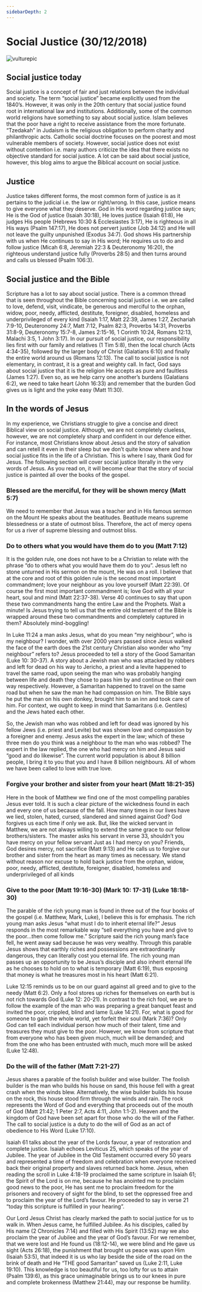 ```yaml
---
sidebarDepth: 2
---
```

# Social Justice (30/12/2018)

![vulturepic](/vulturechild.jpg)

## Social justice today
Social justice is a concept of fair and just relations between the individual and society. The term “social justice” became explicitly used from the 1840’s. However, it was only in the 20th century that social justice found root in international law and institutions. Additionally, some of the common world religions have something to say about social justice. Islam believes that the poor have a right to receive assistance from the more fortunate. “Tzedakah” in Judaism is the religious obligation to perform charity and philanthropic acts. Catholic social doctrine focuses on the poorest and most vulnerable members of society. However, social justice does not exist without contention i.e. many authors criticize the idea that there exists no objective standard for social justice. A lot can be said about social justice, however, this blog aims to argue the Biblical account on social justice.  

## Justice
Justice takes different forms, the most common form of justice is as it pertains to the judicial i.e. the law or right/wrong. In this case, justice means to give everyone what they deserve. God in His word regarding justice says; He is the God of justice (Isaiah 30:18), He loves justice (Isaiah 61:8), He judges His people (Hebrews 10:30 & Ecclesiastes 3:17), He is righteous in all His ways (Psalm 147:17), He does not pervert justice (Job 34:12) and He will not leave the guilty unpunished (Exodus 34:7). God shows His partnership with us when He continues to say in His word; He requires us to do and follow justice (Micah 6:8, Jeremiah 22:3 & Deuteronomy 16:20), the righteous understand justice fully (Proverbs 28:5) and then turns around and calls us blessed (Psalm 106:3).

## Social justice and the Bible
Scripture has a lot to say about social justice. There is a common thread that is seen throughout the Bible concerning social justice i.e. we are called to love, defend, visit, vindicate, be generous and merciful to the orphan, widow, poor, needy, afflicted, destitute, foreigner, disabled, homeless and underprivileged of every kind (Isaiah 1:17, Matt 22:39, James 1:27, Zechariah 7:9-10, Deuteronomy 24:7, Matt 7:12, Psalm 82:3, Proverbs 14:31, Proverbs 31:8-9, Deuteronomy 15:7-8, James 2:15-16, 1 Corinth 10:24, Romans 12:13, Malachi 3:5, 1 John 3:17). In our pursuit of social justice, our responsibility lies first with our family and relatives (1 Tim 5:8), then the local church (Acts 4:34-35), followed by the larger body of Christ (Galatians 6:10) and finally the entire world around us (Romans 12:13). The call to social justice is not elementary, in contrast, it is a great and weighty call. In fact, God says about social justice that it is the religion He accepts as pure and faultless (James 1:27). Even so, as we help carry one another’s burdens (Galatians 6:2), we need to take heart (John 16:33) and remember that the burden God gives us is light and the yoke easy (Matt 11:30).  

## In the words of Jesus
In my experience, we Christians struggle to give a concise and direct Biblical view on social justice. Although, we are not completely clueless, however, we are not completely sharp and confident in our defence either. For instance, most Christians know about Jesus and the story of salvation and can retell it even in their sleep but we don’t quite know where and how social justice fits in the life of a Christian. This is where I say, thank God for Jesus. The following section will cover social justice literally in the very words of Jesus. As you read on, it will become clear that the story of social justice is painted all over the books of the gospel.

### Blessed are the merciful, for they will be shown mercy (Matt 5:7)
We need to remember that Jesus was a teacher and in His famous sermon on the Mount He speaks about the beatitudes. Beatitude means supreme blessedness or a state of outmost bliss. Therefore, the act of mercy opens for us a river of supreme blessing and outmost bliss.

### Do to others what you would have them do to you (Matt 7:12)
It is the golden rule, one does not have to be a Christian to relate with the phrase “do to others what you would have them do to you”. Jesus left no stone unturned in His sermon on the mount, He was on a roll. I believe that at the core and root of this golden rule is the second most important commandment; love your neighbour as you love yourself (Matt 22:39). Of course the first most important commandment is; love God with all your heart, soul and mind (Matt 22:37-38). Verse 40 continues to say that upon these two commandments hang the entire Law and the Prophets. Wait a minute! Is Jesus trying to tell us that the entire old testament of the Bible is wrapped around these two commandments and completely captured in them? Absolutely mind-boggling!

In Luke 11:24 a man asks Jesus, what do you mean “my neighbour”, who is my neighbour? I wonder, with over 2000 years passed since Jesus walked the face of the earth does the 21st century Christian also wonder who “my neighbour” refers to? Jesus proceeded to tell a story of the Good Samaritan (Luke 10: 30-37). A story about a Jewish man who was attacked by robbers and left for dead on his way to Jericho, a priest and a levite happened to travel the same road, upon seeing the man who was probably hanging between life and death they chose to pass him by and continue on their own way respectively. However, a Samaritan happened to travel on the same road but when he saw the man he had compassion on him. The Bible says he put the man on his own donkey, brought him to an inn and took care of him. For context, we ought to keep in mind that Samaritans (i.e. Gentiles) and the Jews hated each other.

So, the Jewish man who was robbed and left for dead was ignored by his fellow Jews (i.e. priest and Levite) but was shown love and compassion by a foreigner and enemy. Jesus asks the expert in the law; which of these three men do you think was a neighbour to the man who was robbed? The expert in the law replied, the one who had mercy on him and Jesus said “good and do likewise”. The current world population is about 8 billion people, I bring it to you that you and I have 8 billion neighbours. All of whom we have been called to love with true love.

### Forgive your brother and sister from your heart (Matt 18:21-35)
Here in the book of Matthew we find one of the most compelling parables Jesus ever told. It is such a clear picture of the wickedness found in each and every one of us because of the fall. How many times in our lives have we lied, stolen, hated, cursed, slandered and sinned against God? God forgives us each time if only we ask. But, like the wicked servant in Matthew, we are not always willing to extend the same grace to our fellow brothers/sisters. The master asks his servant in verse 33, shouldn’t you have mercy on your fellow servant Just as I had mercy on you? Friends, God desires mercy, not sacrifice (Matt 9:13) and He calls us to forgive our brother and sister from the heart as many times as necessary. We stand without reason nor excuse to hold back justice from the orphan, widow, poor, needy, afflicted, destitute, foreigner, disabled, homeless and underprivileged of all kinds

### Give to the poor (Matt 19:16-30) (Mark 10: 17-31) (Luke 18:18-30)
The parable of the rich young man is found in three out of the four books of the gospel (i.e. Matthew, Mark, Luke), I believe this is for emphasis. The rich young man asks Jesus “what must I do to inherit eternal life?” Jesus responds in the most remarkable way “sell everything you have and give to the poor…then come follow me.” Scripture said the rich young man’s face fell, he went away sad because he was very wealthy. Through this parable Jesus shows that earthly riches and possessions are extraordinarily dangerous, they can literally cost you eternal life. The rich young man passes up an opportunity to be Jesus’s disciple and also inherit eternal life as he chooses to hold on to what is temporary (Matt 6:19), thus exposing that money is what he treasures most in his heart (Matt 6:21).

Luke 12:15 reminds us to be on our guard against all greed and to give to the needy (Matt 6:2). Only a fool stores up riches for themselves on earth but is not rich towards God (Luke 12: 20-21). In contrast to the rich fool, we are to follow the example of the man who was preparing a great banquet feast and invited the poor, crippled, blind and lame (Luke 14:21). For, what is good for someone to gain the whole world, yet forfeit their soul (Mark 7:36)? Only God can tell each individual person how much of their talent, time and treasures they must give to the poor. However, we know from scripture that from everyone who has been given much, much will be demanded; and from the one who has been entrusted with much, much more will be asked (Luke 12:48).  

### Do the will of the father (Matt 7:21-27)
Jesus shares a parable of the foolish builder and wise builder. The foolish builder is the man who builds his house on sand, this house fell with a great crash when the winds blew. Alternatively, the wise builder builds his house on the rock, this house stood firm through the winds and rain. The rock represents the Word of God and everything that proceeds out of the mouth of God (Matt 21:42; 1 Peter 2:7, Acts 4:11, John 1:1-2). Heaven and the kingdom of God have been set apart for those who do the will of the Father. The call to social justice is a duty to do the will of God as an act of obedience to His Word (Luke 17:10).

Isaiah 61 talks about the year of the Lords favour, a year of restoration and complete justice. Isaiah echoes Leviticus 25, which speaks of the year of Jubilee. The year of Jubilee in the Old Testament occurred every 50 years and represented a time of freedom and celebration when everyone received back their original property and slaves returned back home. Jesus, when reading the scroll in Luke 4:18-19 proclaimed the same scripture in Isaiah 61; the Spirit of the Lord is on me, because he has anointed me to proclaim good news to the poor, He has sent me to proclaim freedom for the prisoners and recovery of sight for the blind, to set the oppressed free and to proclaim the year of the Lord’s favour. He proceeded to say in verse 21 “today this scripture is fulfilled in your hearing”.

Our Lord Jesus Christ has clearly marked the path to social justice for us to walk in. When Jesus came, he fulfilled Jubilee. As his disciples, called by His name (2 Chronicles 7:14) and filled with His Spirit (13:52) may we also proclaim the year of Jubilee and the year of God’s favour. For we remember, that we were lost and He found us (18:12-14), we were blind and He gave us sight (Acts 26:18), the punishment that brought us peace was upon Him (Isaiah 53:5), that indeed it is us who lay beside the side of the road on the brink of death and He “THE good Samaritan” saved us (Luke 2:11, Luke 19:10). This knowledge is too beautiful for us, too lofty for us to attain (Psalm 139:6), as this grace unimaginable brings us to our knees in pure and complete brokenness (Matthew 21:44), may our response be humility.
